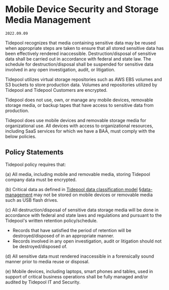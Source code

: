 # Mobile Device Security and Storage Media Management

`2022.09.09`

Tidepool recognizes that media containing sensitive data may be
reused when appropriate steps are taken to ensure that all stored sensitive data
has been effectively rendered inaccessible. Destruction/disposal of sensitive
data shall be carried out in accordance with federal and state law. The schedule
for destruction/disposal shall be suspended for sensitive data involved in any
open investigation, audit, or litigation.

Tidepool utilizes virtual storage repositories such as AWS EBS
volumes and S3 buckets to store production data. Volumes and repositories
utilized by Tidepool and Tidepool Customers are
encrypted.

Tidepool does not use, own, or manage any mobile devices,
removable storage media, or backup tapes that have access to sensitive data from production.

Tidepool does use mobile devices and removable storage media for organizational use.
All devices with access to organizational resources, including SaaS services for which we have a BAA,
must comply with the below policies.

## Policy Statements

Tidepool policy requires that:

(a) All media, including mobile and removable media, storing Tidepool company
data must be encrypted.

(b) Critical data as defined in [Tidepool data classification model](data-mgmt.md)
[§data-management](data-mgmt.md) may not be stored on mobile devices or removable
media such as USB flash drives.

(c) All destruction/disposal of sensitive data storage media will be done in
accordance with federal and state laws and regulations and pursuant to the
Tidepool's written retention policy/schedule.

* Records that have satisfied the period of retention will be
destroyed/disposed of in an appropriate manner.
* Records involved in any open investigation, audit or litigation should not
be destroyed/disposed of.

(d) All sensitive data must rendered inaccessible in a forensically sound manner
prior to media reuse or disposal.

(e) Mobile devices, including laptops, smart phones and tables, used in support
of critical business operations shall be fully managed and/or audited by
Tidepool IT and Security.